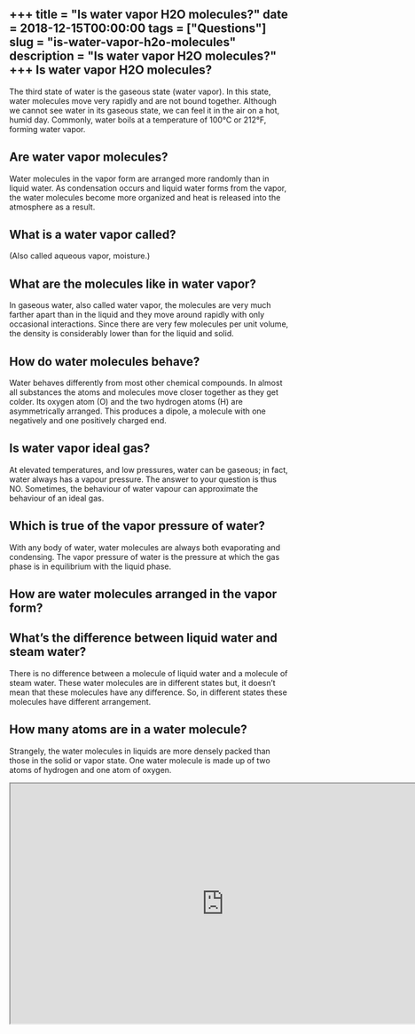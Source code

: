 +++
title = "Is water vapor H2O molecules?"
date = 2018-12-15T00:00:00
tags = ["Questions"]
slug = "is-water-vapor-h2o-molecules"
description = "Is water vapor H2O molecules?"
+++
Is water vapor H2O molecules?
-----------------------------

The third state of water is the gaseous state (water vapor). In this state, water molecules move very rapidly and are not bound together. Although we cannot see water in its gaseous state, we can feel it in the air on a hot, humid day. Commonly, water boils at a temperature of 100°C or 212°F, forming water vapor.

Are water vapor molecules?
--------------------------

Water molecules in the vapor form are arranged more randomly than in liquid water. As condensation occurs and liquid water forms from the vapor, the water molecules become more organized and heat is released into the atmosphere as a result.

What is a water vapor called?
-----------------------------

(Also called aqueous vapor, moisture.)

What are the molecules like in water vapor?
-------------------------------------------

In gaseous water, also called water vapor, the molecules are very much farther apart than in the liquid and they move around rapidly with only occasional interactions. Since there are very few molecules per unit volume, the density is considerably lower than for the liquid and solid.

How do water molecules behave?
------------------------------

Water behaves differently from most other chemical compounds. In almost all substances the atoms and molecules move closer together as they get colder. Its oxygen atom (O) and the two hydrogen atoms (H) are asymmetrically arranged. This produces a dipole, a molecule with one negatively and one positively charged end.

Is water vapor ideal gas?
-------------------------

At elevated temperatures, and low pressures, water can be gaseous; in fact, water always has a vapour pressure. The answer to your question is thus NO. Sometimes, the behaviour of water vapour can approximate the behaviour of an ideal gas.

Which is true of the vapor pressure of water?
---------------------------------------------

With any body of water, water molecules are always both evaporating and condensing. The vapor pressure of water is the pressure at which the gas phase is in equilibrium with the liquid phase.

How are water molecules arranged in the vapor form?
---------------------------------------------------

What’s the difference between liquid water and steam water?
-----------------------------------------------------------

There is no difference between a molecule of liquid water and a molecule of steam water. These water molecules are in different states but, it doesn’t mean that these molecules have any difference. So, in different states these molecules have different arrangement.

How many atoms are in a water molecule?
---------------------------------------

Strangely, the water molecules in liquids are more densely packed than those in the solid or vapor state. One water molecule is made up of two atoms of hydrogen and one atom of oxygen.

<iframe allow="accelerometer; autoplay; clipboard-write; encrypted-media; gyroscope; picture-in-picture" allowfullscreen="" class="__youtube_prefs__  epyt-is-override  no-lazyload" data-no-lazy="1" data-origheight="433" data-origwidth="770" data-skipgform_ajax_framebjll="" height="433" id="_ytid_30753" loading="lazy" src="https://www.youtube.com/embed/dHJmOH38agY?enablejsapi=1&autoplay=0&cc_load_policy=0&cc_lang_pref=&iv_load_policy=1&loop=0&modestbranding=0&rel=1&fs=1&playsinline=0&autohide=2&theme=dark&color=red&controls=1&" title="YouTube player" width="770"></iframe>
